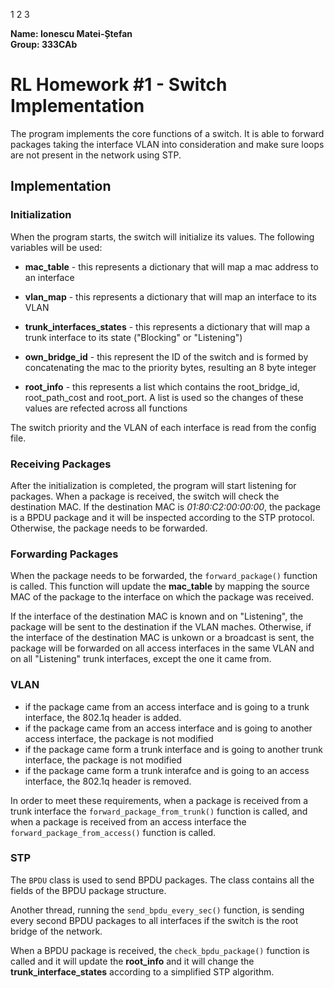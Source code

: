 1 2 3

**Name: Ionescu Matei-Ștefan**  
**Group: 333CAb**

# RL Homework #1 - Switch Implementation
The program implements the core functions of a switch. It is able to forward packages taking the
interface VLAN into consideration and make sure loops are not present in the network using STP.

## Implementation

### Initialization
When the program starts, the switch will initialize its values. The following variables will be
used:

- **mac_table** - this represents a dictionary that will map a mac address to an interface

- **vlan_map** - this represents a dictionary that will map an interface to its VLAN

- **trunk_interfaces_states** -  this represents a dictionary that will map a trunk interface to
								 its state ("Blocking" or "Listening")

- **own_bridge_id** - this represent the ID of the switch and is formed by concatenating the mac to
					  the priority bytes, resulting an 8 byte integer

- **root_info** - this represents a list which contains the root_bridge_id, root_path_cost and
				  root_port. A list is used so the changes of these values are refected across all
				  functions

The switch priority and the VLAN of each interface is read from the config file.

### Receiving Packages
After the initialization is completed, the program will start listening for packages. When a
package is received, the switch will check the destination MAC. If the destination MAC is
*01:80:C2:00:00:00*, the package is a BPDU package and it will be inspected according to the STP
protocol. Otherwise, the package needs to be forwarded.

### Forwarding Packages
When the package needs to be forwarded, the `forward_package()` function is called. This function
will update the **mac_table** by mapping the source MAC of the package to the interface on which
the package was received.

If the interface of the destination MAC is known and on "Listening", the package will be sent to
the destination if the VLAN maches. Otherwise, if the interface of the destination MAC is unkown or
a broadcast is sent, the package will be forwarded on all access interfaces in the same VLAN and on
all "Listening" trunk interfaces, except the one it came from.

### VLAN
- if the package came from an access interface and is going to a trunk interface, the 802.1q header
  is added.
- if the package came from an access interface and is going to another access interface, the
  package is not modified
- if the package came form a trunk interface and is going to another trunk interface, the package
  is not modified
- if the package came form a trunk interafce and is going to an access interface, the 802.1q header
  is removed.

In order to meet these requirements, when a package is received from a trunk interface the
`forward_package_from_trunk()` function is called, and when a package is received from an access
interface the `forward_package_from_access()` function is called.

### STP
The `BPDU` class is used to send BPDU packages. The class contains all the fields of the BPDU
package structure.

Another thread, running the `send_bpdu_every_sec()` function, is sending every second BPDU packages
to all interfaces if the switch is the root bridge of the network.

When a BPDU package is received, the `check_bpdu_package()` function is called and it will update
the **root_info** and it will change the **trunk_interface_states** according to a simplified STP
algorithm.

